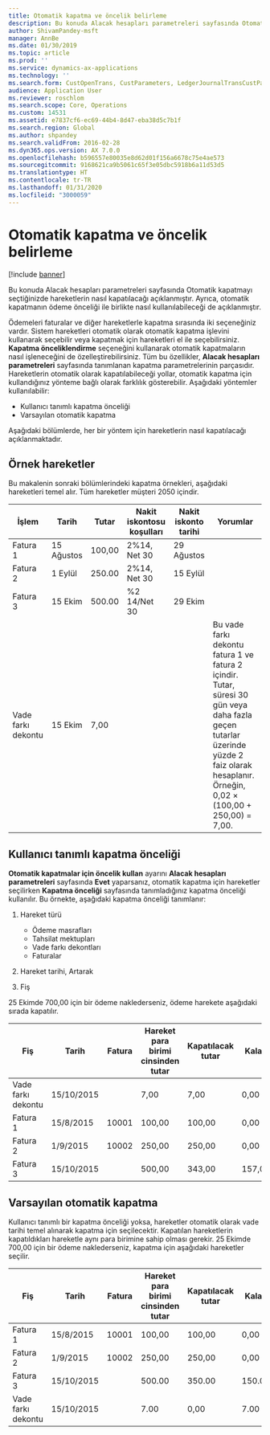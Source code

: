 ```yaml
---
title: Otomatik kapatma ve öncelik belirleme
description: Bu konuda Alacak hesapları parametreleri sayfasında Otomatik kapatmayı seçtiğinizde hareketlerin nasıl kapatılacağı açıklanmıştır. Ayrıca, otomatik kapatmanın ödeme önceliği ile birlikte nasıl kullanılabileceği de açıklanmıştır.
author: ShivamPandey-msft
manager: AnnBe
ms.date: 01/30/2019
ms.topic: article
ms.prod: ''
ms.service: dynamics-ax-applications
ms.technology: ''
ms.search.form: CustOpenTrans, CustParameters, LedgerJournalTransCustPaym
audience: Application User
ms.reviewer: roschlom
ms.search.scope: Core, Operations
ms.custom: 14531
ms.assetid: e7837cf6-ec69-44b4-8d47-eba38d5c7b1f
ms.search.region: Global
ms.author: shpandey
ms.search.validFrom: 2016-02-28
ms.dyn365.ops.version: AX 7.0.0
ms.openlocfilehash: b596557e80035e8d62d01f156a6678c75e4ae573
ms.sourcegitcommit: 9168621ca9b5061c65f3e05dbc5918b6a11d53d5
ms.translationtype: HT
ms.contentlocale: tr-TR
ms.lasthandoff: 01/31/2020
ms.locfileid: "3000059"
---
```

# <a name="automatic-settlement-and-prioritization"></a>Otomatik kapatma ve öncelik belirleme

[!include [banner](../includes/banner.md)]

Bu konuda Alacak hesapları parametreleri sayfasında Otomatik kapatmayı seçtiğinizde hareketlerin nasıl kapatılacağı açıklanmıştır. Ayrıca, otomatik kapatmanın ödeme önceliği ile birlikte nasıl kullanılabileceği de açıklanmıştır.

Ödemeleri faturalar ve diğer hareketlerle kapatma sırasında iki seçeneğiniz vardır. Sistem hareketleri otomatik olarak otomatik kapatma işlevini kullanarak seçebilir veya kapatmak için hareketleri el ile seçebilirsiniz. **Kapatma önceliklendirme** seçeneğini kullanarak otomatik kapatmaların nasıl işleneceğini de özelleştirebilirsiniz. Tüm bu özellikler, **Alacak hesapları parametreleri** sayfasında tanımlanan kapatma parametrelerinin parçasıdır. Hareketlerin otomatik olarak kapatılabileceği yollar, otomatik kapatma için kullandığınız yönteme bağlı olarak farklılık gösterebilir. Aşağıdaki yöntemler kullanılabilir:

-   Kullanıcı tanımlı kapatma önceliği
-   Varsayılan otomatik kapatma

Aşağıdaki bölümlerde, her bir yöntem için hareketlerin nasıl kapatılacağı açıklanmaktadır.

## <a name="example-transactions"></a>Örnek hareketler
Bu makalenin sonraki bölümlerindeki kapatma örnekleri, aşağıdaki hareketleri temel alır. Tüm hareketler müşteri 2050 içindir.

| İşlem   | Tarih        | Tutar | Nakit iskontosu koşulları | Nakit iskonto tarihi | Yorumlar                                                                                                                                                                                      |
|---------------|-------------|--------|---------------------|--------------------|-----------------------------------------------------------------------------------------------------------------------------------------------------------------------------------------------|
| Fatura 1     | 15 Ağustos   | 100,00 | 2%14, Net 30        | 29 Ağustos          |                                                                                                                                                                                               |
| Fatura 2     | 1 Eylül | 250.00 | 2%14, Net 30        | 15 Eylül       |                                                                                                                                                                                               |
| Fatura 3     | 15 Ekim  | 500.00 | %2 14/Net 30        | 29 Ekim         |                                                                                                                                                                                               |
| Vade farkı dekontu | 15 Ekim  | 7,00   |                     |                    | Bu vade farkı dekontu fatura 1 ve fatura 2 içindir. Tutar, süresi 30 gün veya daha fazla geçen tutarlar üzerinde yüzde 2 faiz olarak hesaplanır. Örneğin, 0,02 × (100,00 + 250,00) = 7,00. |

## <a name="user-defined-settlement-priority"></a>Kullanıcı tanımlı kapatma önceliği
**Otomatik kapatmalar için öncelik kullan** ayarını **Alacak hesapları parametreleri** sayfasında **Evet** yaparsanız, otomatik kapatma için hareketler seçilirken **Kapatma önceliği** sayfasında tanımladığınız kapatma önceliği kullanılır. Bu örnekte, aşağıdaki kapatma önceliği tanımlanır:

1.  Hareket türü
    -   Ödeme masrafları
    -   Tahsilat mektupları
    -   Vade farkı dekontları
    -   Faturalar

2.  Hareket tarihi, Artarak
3.  Fiş

25 Ekimde 700,00 için bir ödeme naklederseniz, ödeme harekete aşağıdaki sırada kapatılır.

| Fiş       | Tarih       | Fatura | Hareket para birimi cinsinden tutar | Kapatılacak tutar | Kalan | Para Birimi |
|---------------|------------|---------|--------------------------------|------------------|---------|----------|
| Vade farkı dekontu | 15/10/2015 |         | 7,00                           | 7,00             | 0,00    | ABD Doları      |
| Fatura 1     | 15/8/2015  | 10001   | 100,00                         | 100,00           | 0,00    | ABD Doları      |
| Fatura 2     | 1/9/2015   | 10002   | 250,00                         | 250,00           | 0,00    | ABD Doları      |
| Fatura 3     | 15/10/2015 |         | 500,00                         | 343,00           | 157,00  | ABD Doları      |

## <a name="default-automatic-settlement"></a>Varsayılan otomatik kapatma
Kullanıcı tanımlı bir kapatma önceliği yoksa, hareketler otomatik olarak vade tarihi temel alınarak kapatma için seçilecektir. Kapatılan hareketlerin kapatıldıkları hareketle aynı para birimine sahip olması gerekir. 25 Ekimde 700,00 için bir ödeme naklederseniz, kapatma için aşağıdaki hareketler seçilir.

| Fiş       | Tarih       | Fatura | Hareket para birimi cinsinden tutar | Kapatılacak tutar | Kalan | Para Birimi |
|---------------|------------|---------|--------------------------------|------------------|---------|----------|
| Fatura 1     | 15/8/2015  | 10001   | 100,00                         | 100,00           | 0,00    | ABD Doları      |
| Fatura 2     | 1/9/2015   | 10002   | 250,00                         | 250,00           | 0,00    | ABD Doları      |
| Fatura 3     | 15/10/2015 |         | 500.00                         | 350.00           | 150.00  | ABD Doları      |
| Vade farkı dekontu | 15/10/2015 |         | 7.00                           | 0,00             | 7.00    | ABD Doları      |





